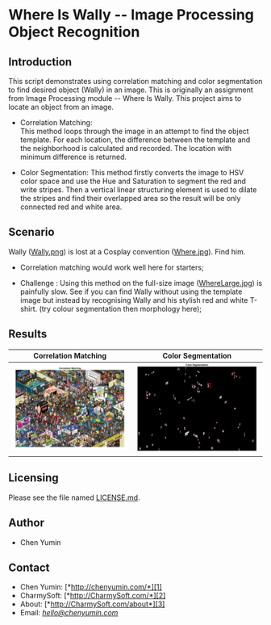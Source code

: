 **Where Is Wally -- Image Processing Object Recognition**
========================


Introduction
------------------------
This script demonstrates using correlation matching and color segmentation to find desired object (Wally) in an image. This is originally an assignment from Image Processing module -- Where Is Wally. This project aims to locate an object from an image.

- Correlation Matching:  
    This method loops through the image in an attempt to find the object template. For each location, the difference between the template and the neighborhood is calculated and recorded. The location with minimum difference is returned.

- Color Segmentation:
   This method firstly converts the image to HSV color space and use the Hue and Saturation to segment the red and write stripes. Then a vertical linear structuring element is used to dilate the stripes and find their overlapped area so the result will be only connected red and white area.


Scenario
------------------------
Wally ([Wally.png](Wally.png)) is lost at a Cosplay convention ([Where.jpg](Where.jpg)). Find him.

- Correlation matching would work well here for starters;

- Challenge : Using this method on the full-size image ([WhereLarge.jpg](WhereLarge.jpg)) is painfully slow. See if you can find Wally without using the template image but instead by recognising Wally and his stylish red and white T-shirt. (try colour segmentation then morphology here);


Results
------------------------
| Correlation Matching | Color Segmentation |
| :---: | :---: |
| ![Correlation Matching](results/correlation-matching.jpg) | ![Color Segmentation](results/color-segmentation.jpg) |


Licensing
------------------------
Please see the file named [LICENSE.md](LICENSE.md).


Author
------------------------
* Chen Yumin  


Contact
------------------------
* Chen Yumin: [*http://chenyumin.com/*][1]
* CharmySoft: [*http://CharmySoft.com/*][2]  
* About: [*http://CharmySoft.com/about*][3]  
* Email: [*hello@chenyumin.com*](mailto:hello@chenyumin.com)  

[1]: http://chenyumin.com/ "Chen Yumin"
[2]: http://www.CharmySoft.com/ "CharmySoft"
[3]: http://www.CharmySoft.com/about "About CharmySoft"
